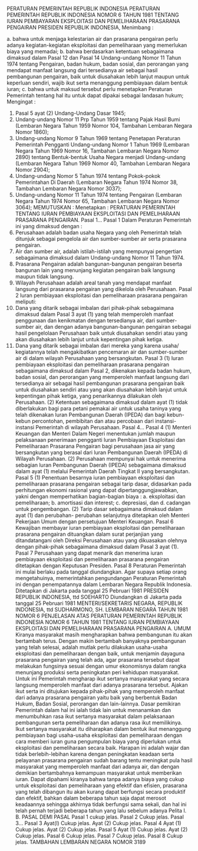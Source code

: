  PERATURAN PEMERINTAH REPUBLIK INDONESIA PERATURAN PEMERINTAH REPUBLIK INDONESIA NOMOR 6 TAHUN 1981 TENTANG IURAN PEMBAYARAN EKSPLOITASI DAN PEMELIHARAAN PRASARANA PENGAIRAN PRESIDEN REPUBLIK INDONESIA,
Menimbang :

a. bahwa untuk menjaga kelestarian air dan prasarana pengairan perlu adanya kegiatan-kegiatan eksploitasi dan pemeliharaan yang memerlukan biaya yang memadai;
b. bahwa berdasarkan ketentuan sebagaimana dimaksud dalam Pasal 12 dan Pasal 14 Undang-undang Nomor 11 Tahun 1974 tentang Pengairan, badan hukum, badan sosial, dan perorangan yang mendapat manfaat langsung dari tersedianya air sebagai hasil pembangunan pengairan, baik untuk diusahakan lebih lanjut maupun untuk keperluan sendiri, wajib ikut serta menanggung pembiayaan dalam bentuk iuran;
c. bahwa untuk maksud tersebut perlu menetapkan Peraturan Pemerintah tentang hal itu untuk dapat dipakai sebagai landasan hukum;
Mengingat :

1. Pasal 5 ayat (2) Undang-Undang Dasar 1945;
2. Undang-undang Nomor 11 Prp Tahun 1959 tentang Pajak Hasil Bumi (Lembaran Negara Tahun 1959 Nomor 104, Tambahan Lembaran Negara Nomor 1860);
3. Undang-undang Nomor 9 Tahun 1969 tentang Penetapan Peraturan Pemerintah Pengganti Undang-undang Nomor 1 Tahun 1969 (Lembaran Negara Tahun 1969 Nomor 16, Tambahan Lembaran Negara Nomor 2890) tentang Bentuk-bentuk Usaha Negara menjadi Undang-undang (Lembaran Negara Tahun 1969 Nomor 40, Tambahan Lembaran Negara Nomor 2904);
4. Undang-undang Nomor 5 Tahun 1974 tentang Pokok-pokok Pemerintahan Di Daerah (Lembaran Negara Tahun 1974 Nomor 38, Tambahan Lembaran Negara Nomor 3037);
5. Undang-undang Nomor 11 Tahun 1974 tentang Pengairan (Lembaran Negara Tahun 1974 Nomor 65, Tambahan Lembaran Negara Nomor 3064);
MEMUTUSKAN :
 Menetapkan : PERATURAN PEMERINTAH TENTANG IURAN PEMBIAYAAN EKSPLOITASI DAN PEMELIHARAAN PRASARANA PENGAIRAN. Pasal 1…
Pasal 1
Dalam Peraturan Pemerintah ini yang dimaksud dengan :
1. Perusahaan adalah badan usaha Negara yang oleh Pemerintah telah ditunjuk sebagai pengelola air dan sumber-sumber air serta prasarana pengairan.
2. Air dan sumber air, adalah istilah-istilah yang mempunyai pengertian sebagaimana dimaksud dalam Undang-undang Nomor 11 Tahun 1974.
3. Prasarana Pengairan adalah bangunan-bangunan pengairan beserta bangunan lain yang menunjang kegiatan pengairan baik langsung maupun tidak langsung.
4. Wilayah Perusahaan adalah areal tanah yang mendapat manfaat langsung dari prasarana pengairan yang dikelola oleh Perusahaan.
Pasal 2
luran pembiayaan eksploitasi dan pemeliharaan prasarana pengairan meliputi:
1. Dana yang ditarik sebagai imbalan dari pihak-pihak sebagaimana dimaksud dalam Pasal 3 ayat (1) yang telah memperoleh manfaat penggunaan dan kenikmatan dengan tersedianya air, dari sumber- sumber air, dan dengan adanya bangunan-bangunan pengairan sebagai hasil pengelolaan Perusahaan baik untuk diusahakan sendiri atau yang akan diusahakan lebih lanjut untuk kepentingan pihak ketiga.
2. Dana yang ditarik sebagai imbalan dari mereka yang karena usaha/ kegiatannya telah mengakibatkan pencemaran air dan sumber-sumber air di dalam wilayah Perusahaan yang bersangkutan.
Pasal 3
(1) luran pembiayaan eksploitasi dan pemeliharaan prasarana pengairan sebagaimana dimaksud dalam Pasal 2, dikenakan kepada badan hukum, badan sosial, dan perorangan yang memperoleh manfaat langsung dari tersedianya air sebagai hasil pembangunan prasarana pengairan baik untuk diusahakan sendiri atau yang akan diusahakan lebih lanjut untuk kepentingan pihak ketiga, yang penarikannya dilakukan oleh Perusahaan.
(2) Ketentuan sebagaimana dimaksud dalam ayat (1) tidak diberlakukan bagi para petani pemakai air untuk usaha taninya yang telah dikenakan luran Pembangunan Daerah (IPEDA) dan bagi kebun- kebun percontohan, pembibitan dan atau percobaan dari instansi- instansi Pemerintah di wilayah Perusahaan. Pasal 4…
Pasal 4
(1) Menteri Keuangan dan Menteri Dalam Negeri menentukan jumlah maupun pelaksanaan penerimaan pengganti Iuran Pembiayaan Eksploitasi dan Pemeliharaan Prasarana Pengairan bagi perusahaan jasa air yang bersangkutan yang berasal dari luran Pembangunan Daerah (IPEDA) di Wilayah Perusahaan.
(2) Perusahaan mempunyai hak untuk menerima sebagian luran Pembangunan Daerah (IPEDA) sebagaimana dimaksud dalam ayat (1) melalui Pemerintah Daerah Tingkat II yang bersangkutan.
Pasal 5
(1) Penentuan besarnya iuran pembiayaan eksploitasi dan pemeliharaan prasarana pengairan sebagai tarip dasar, didasarkan pada perhitungan ekonomi rasional yang dapat dipertanggungjawabkan, yakni dengan memperhatikan bagian-bagian biaya :
a. eksploitasi dan pemeliharaan;
b. amortisasi dan interest;
c. depresiasi, dan d. cadangan untuk pengembangan.
(2) Tarip dasar sebagaimana dimaksud dalam ayat (1) dan perubahan- perubahan selanjutnya ditetapkan oleh Menteri Pekerjaan Umum dengan persetujuan Menteri Keuangan.
Pasal 6
Kewajiban membayar iuran pembiayaan eksploitasi dan pemeliharaan prasarana pengairan dituangkan dalam surat perjanjian yang ditandatangani oleh Direksi Perusahaan atau yang dikuasakan olehnya dengan pihak-pihak sebagaimana dimaksud dalam Pasal 3 ayat (1).
Pasal 7
Perusahaan yang dapat menarik dan menerima iuran pembiayaan eksploitasi dan pemeliharaan prasarana pengairan ditetapkan dengan Keputusan Presiden.
Pasal 8
Peraturan Pemerintah ini mulai berlaku pada tanggal diundangkan. Agar supaya setiap orang mengetahuinya, memerintahkan pengundangan Peraturan Pemerintah ini dengan penempatannya dalam Lembaran Negara Republik Indonesia. Ditetapkan di Jakarta pada tanggal 25 Pebruari 1981 PRESIDEN REPUBLIK INDONESIA, ttd SOEHARTO Diundangkan di Jakarta pada tanggal 25 Pebruari 1981 MENTERI/SEKRETARIS NEGARA, REPUBLIK INDONESIA, ttd SUDHARMONO, SH. LEMBARAN NEGARA TAHUN 1981 NOMOR 6 PENJELASAN ATAS PERATURAN PEMERINTAH REPUBLIK INDONESIA NOMOR 6 TAHUN 1981 TENTANG IURAN PEMBIAYAAN EKSPLOITASI DAN PEMELIHARAAN PRASARANA PENGAIRAN A. UMUM Kiranya masyarakat masih mengharapkan bahwa pembangunan itu akan bertambah terus. Dengan makin bertambah banyaknya pembangunan yang telah selesai, adalah mutlak perlu dilakukan usaha-usaha eksploitasi dan pemeliharaan dengan baik, untuk menjamin dayaguna prasarana pengairan yang telah ada, agar prasarana tersebut dapat melakukan fungsinya sesuai dengan umur ekonomisnya dalam rangka menunjang produksi serta peningkatan peri kehidupan masyarakat. Untuk ini Pemerintah mengharap ikut sertanya masyarakat yang secara langsung memperoleh manfaat dari adanya prasarana tersebut. Ajakan ikut serta ini ditujukan kepada pihak-pihak yang memperoleh manfaat dari adanya prasarana pengairan yaitu baik yang berbentuk Badan Hukum, Badan Sosial, perorangan dan lain-lainnya. Dasar pemikiran Pemerintah dalam hal ini ialah tidak lain untuk menanamkan dan menumbuhkan rasa ikut sertanya masyarakat dalam pelaksanaan pembangunan serta pemeliharaan dan adanya rasa ikut memilikinya. Ikut sertanya masyarakat itu diharapkan dalam bentuk ikut menanggung pembiayaan bagi usaha-usaha eksploitasi dan pemeliharaan dengan cara memberi iuran guna pengumpulan biaya yang diperlukan untuk eksploitasi dan pemeliharaan secara baik. Harapan ini adalah wajar dan tidak berlebih-lebihan karena dengan peningkatan keadaan serta pelayanan prasarana pengairan sudah barang tentu meningkat pula hasil masyarakat yang memperoleh manfaat dari adanya air, dan dengan demikian bertambahnya kemampuan masyarakat untuk memberikan iuran. Dapat dipahami kiranya bahwa tanpa adanya biaya yang cukup untuk eksploitasi dan pemeliharaan yang efektif dan efisien, prasarana yang telah dibangun itu akan kurang dapat berfungsi secara produktif dan efektif, bahkan dalam beberapa tahun saja dapat merosot keadaannya sehingga akhirnya tidak berfungsi sama sekali, dan hal ini telah pernah terjadi beberapa tahun yang lalu sebelum adanya Pelita I. B. PASAL DEMI PASAL Pasal 1 cukup jelas. Pasal 2 Cukup jelas. Pasal 3… Pasal 3 Ayat(l) Cukup jelas. Ayat (2) Cukup jelas. Pasal 4 Ayat (1) Cukup jelas. Ayat (2) Cukup jelas. Pasal 5 Ayat (1) Cukup jelas. Ayat (2) Cukup jelas. Pasal 6 Cukup jelas. Pasal 7 Cukup jelas. Pasal 8 Cukup jelas. TAMBAHAN LEMBARAN NEGARA NOMOR 3189